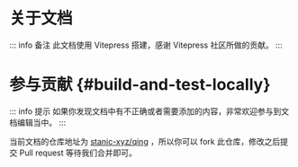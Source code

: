 # 关于文档

::: info 备注
此文档使用 Vitepress 搭建，感谢 Vitepress 社区所做的贡献。
:::

# 参与贡献 {#build-and-test-locally}

::: info 提示
如果你发现文档中有不正确或者需要添加的内容，非常欢迎参与到文档编辑当中。
:::

当前文档的仓库地址为 [stanic-xyz/qing](https://github.com/stanic-xyz/qing) ，所以你可以 fork 此仓库，修改之后提交 Pull
request 等待我们合并即可。
